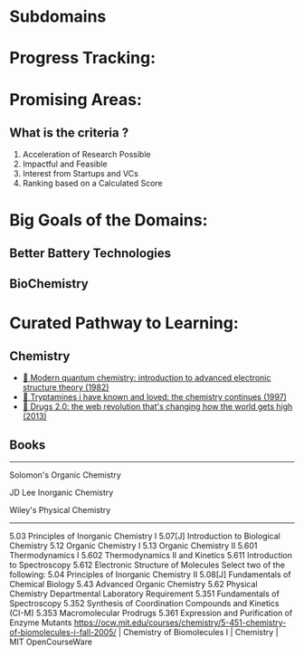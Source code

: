 # Subdomains

# Progress Tracking:

# Promising Areas:

## What is the criteria ?

1. Acceleration of Research Possible
2. Impactful and Feasible
3. Interest from Startups and VCs
4. Ranking based on a Calculated Score

# Big Goals of the Domains:

## Better Battery Technologies

## BioChemistry

# Curated Pathway to Learning:

## Chemistry

- [📕 Modern quantum chemistry: introduction to advanced electronic structure theory (1982)](http://www.goodreads.com/book/show/237496.Modern_Quantum_Chemistry)
- [📕 Tryptamines i have known and loved: the chemistry continues (1997)](http://www.goodreads.com/book/show/271921.Tihkal)
- [📕 Drugs 2.0: the web revolution that's changing how the world gets high (2013)](http://www.goodreads.com/book/show/20613641-drugs-unlimited)

## Books

---

Solomon's Organic Chemistry

JD Lee Inorganic Chemistry

Wiley's Physical Chemistry

---

5.03 Principles of Inorganic Chemistry I
5.07[J] Introduction to Biological Chemistry
5.12 Organic Chemistry I
5.13 Organic Chemistry II
5.601 Thermodynamics I
5.602 Thermodynamics II and Kinetics
5.611 Introduction to Spectroscopy
5.612 Electronic Structure of Molecules
Select two of the following:
5.04
Principles of Inorganic Chemistry II
5.08[J]
Fundamentals of Chemical Biology
5.43
Advanced Organic Chemistry
5.62
Physical Chemistry
Departmental Laboratory Requirement
5.351 Fundamentals of Spectroscopy
5.352 Synthesis of Coordination Compounds and Kinetics (CI-M)
5.353 Macromolecular Prodrugs
5.361 Expression and Purification of Enzyme Mutants
https://ocw.mit.edu/courses/chemistry/5-451-chemistry-of-biomolecules-i-fall-2005/ | Chemistry of Biomolecules I | Chemistry | MIT OpenCourseWare
